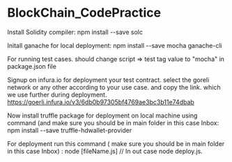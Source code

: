 # BlockChain_CodePractice

Install Solidity compiler:
   npm install --save solc

Initall ganache for local deployment:
   npm install --save mocha ganache-cli
   
For running test cases.
should change script => test tag value to "mocha" in package.json file

Signup on infura.io for deployment your test contract. select the goreli network or any other according to your use case. and copy the link. which we use further during deployment.
https://goerli.infura.io/v3/6db0b97305bf4769ae3bc3b11e74dbab

Now install truffle package for deployment on local machine using command (and make sure you should be in main folder in this case Inbox:
    npm install --save truffle-hdwallet-provider
 
For deployment run this command ( make sure you should be in main folder in this case Inbox) : 
 node [fileName.js] // In out case  node deploy.js.
